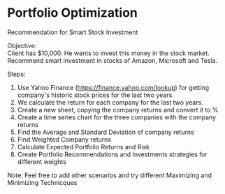 # Portfolio Optimization
 Recommendation for Smart Stock Investment


Objective:										
Client has $10,000. He wants to invest this money in the stock market. Recommend smart investment in stocks of Amazon, Microsoft and Tesla. 										

Steps:										
1. Use Yahoo Finance (https://finance.yahoo.com/lookup) for getting company's historic stock prices for the last two years.										
2. We calculate the return for each company for the last two years.										
3. Create a new sheet, copying the company returns and convert it to %										
4.  Create a time series chart for the three companies with the company returns										
5. Find the Average and Standard Deviation of company returns										
6. Find Weighted Company returns										
7. Calculate Expected Portfolio Returns and Risk										
8. Create Portfolio Recommendations and Investments strategies for different weights										
										
Note: Feel free to add other scenarios and try different Maximizing and Minimizing Technicques										
